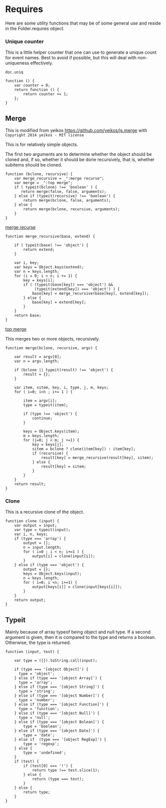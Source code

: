 # Requires

Here are some utility functions that may be of some general use and reside in
the Folder.requires object. 

### Unique counter

This is a little helper counter that one can use to generate a unique count
for event names. Best to avoid if possible, but this will deal with
non-uniqueness effectively.

`doc.uniq`

    function () {
        var counter = 0;
        return function () {
            return counter += 1;
        };
    }


## Merge

This is modified from yeikos https://github.com/yeikos/js.merge 
with `Copyright 2014 yeikos - MIT license`

This is for relatively simple objects. 

The first two arguments are to determine whether the object should be cloned
and, if so, whether it should be done recursively, that is, whether subitems
should be cloned. 
    
    function (bclone, recursive) {
        var merge_recursive = _":merge recurse";
        var merge = _":top merge";
        if ( typeit(bclone) !== 'boolean' ) {
           return merge(false, false, arguments);
        } else if (typeit(recursive) !== 'boolean') {
            return merge(bclone, false, arguments);
        } else {
            return merge(bclone, recursive, arguments);
        }
    }



[merge recurse]()

	function merge_recursive(base, extend) {

		if ( typeit(base) !== 'object') {
			return extend;
        }
        
        var i, key;
        var keys = Object.keys(extend);
        var n = keys.length;
        for (i = 0; i < n; i += 1) {
            key = keys[i];
			if ( (typeit(base[key]) === 'object') && 
                 (typeit(extend[key]) === 'object') ) {
				base[key] = merge_recursive(base[key], extend[key]);
			} else {
				base[key] = extend[key];
			}
		}
		return base;
	}


[top merge]()

This merges two or more objects, recursively. 

	function merge(bclone, recursive, argv) {

		var result = argv[0];
		var n = argv.length;

        if (bclone || typeit(result) !== 'object') {
			result = {};
        }

        var item, sitem, key, i, type, j, m, keys;
		for ( i=0; i<n ; i+= 1 ) {

			item = argv[i];
		    type = typeit(item);

			if (type !== 'object') {
                continue;
            }

            keys = Object.keys(item);
            m = keys.length;
            for (j=0; j < m; j +=1) {
                key = keys[j];
				sitem = bclone ? clone(item[key]) : item[key];
				if (recursive) {
					result[key] = merge_recursive(result[key], sitem);
				} else {
					result[key] = sitem;
				}
			}
		}
		return result;
	}

### Clone

This is a recursive clone of the object. 

    function clone (input) {
		var output = input;
		var	type = typeit(input);
		var	i, n, keys;
		if (type === 'array') {
			output = [];
			n = input.length;
			for ( i=0 ; i < n; i+=1 ) {
			    output[i] = clone(input[i]);
            }
		} else if (type === 'object') {
			output = {};
            keys = Object.keys(input);
            n = keys.length;
            for ( i=0; i <n; i+=1) {
				output[keys[i]] = clone(input[keys[i]]);
            }
		}
		return output;
	}

## Typeit

Mainly because of array typeof being object and null type. If a second
argument is given, then it is compared to the type and returns a boolean.
Otherwise, the type is returned. 
    
    function (input, test) {
  
        var type = ({}).toString.call(input);
      
        if (type === '[object Object]') {
          type = 'object';
        } else if (type === '[object Array]') {
          type = 'array';
        } else if (type === '[object String]') {
          type = 'string';
        } else if (type === '[object Number]') {
          type = 'number';
        } else if (type === '[object Function]') {
          type = 'function';
        } else if (type === '[object Null]') {
          type = 'null';
        } else if (type === '[object Bolean]') {
            type = 'boolean';
        } else if (type === '[object Date]') {
            type = 'date';
        } else if  (type === '[object RegExp]') {
            type = 'regexp';
        } else {
            type = 'undefined';
        }
        if (test) {
            if (test[0] === '!') {
                return type !== test.slice(1);
            } else {
                return (type === test);
            }
        } else {
            return type;
        }
    }
